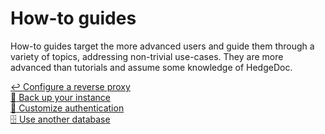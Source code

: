 # How-to guides

How-to guides target the more advanced users and guide them
through a variety of topics, addressing non-trivial use-cases.
They are more advanced than tutorials and assume some knowledge of HedgeDoc.

<!-- markdownlint-disable no-inline-html -->
<div class='topic-container'>
    <a href='/how-to/reverse-proxy/'>
        <div class='topic'>
            <span>↩️️</span>
            <span>Configure a reverse proxy</span>
        </div>
    </a>
    <a href='/how-to/backup/'>
        <div class='topic'>
            <span>💾</span>
            <span>Back up your instance</span>
        </div>
    </a>
    <a href='/how-to/auth/'>
        <div class='topic'>
            <span>🔑</span>
            <span>Customize authentication</span>
        </div>
    </a>
    <a href='/how-to/database/'>
        <div class='topic'>
            <span>🗄</span>
            <span>Use another database</span>
        </div>
    </a>
</div>
<!-- markdownlint-enable no-inline-html -->
